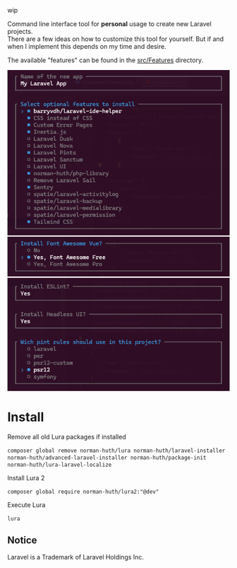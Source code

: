 wip

Command line interface tool for **personal** usage to create new Laravel projects.  
There are a few ideas on how to customize this tool for yourself. But if and when I implement this depends on my time
and desire.

The available "features" can be found in the [src/Features](/src/Features) directory.

![01](/docs/assets/01.png?v=d7a2118ac99dee6d494b40e3e788b450)
![02](/docs/assets/02.png?v=4320b908207b3cf8bca84fa7ae11cf24)
![03](/docs/assets/03.png?v=9c5dac6b2b4fc7f555b63e06b098e443)

# Install

Remove all old Lura packages if installed

```shell
composer global remove norman-huth/lura norman-huth/laravel-installer norman-huth/advanced-laravel-installer norman-huth/package-init norman-huth/lura-laravel-localize
```

Install Lura 2

```shell
composer global require norman-huth/lura2:"@dev"
```

Execute Lura

```shell
lura
```

## Notice

Laravel is a Trademark of Laravel Holdings Inc.
